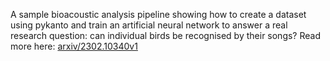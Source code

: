 A sample bioacoustic analysis pipeline showing how to create a dataset using
pykanto and train an artificial neural network to answer a real research question: can individual birds be recognised by their songs? Read more here:
[arxiv/2302.10340v1](https://arxiv.org/pdf/2302.10340v1.pdf)